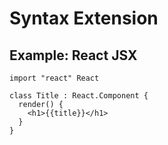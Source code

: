 # Syntax Extension

## Example: React JSX

```
import "react" React

class Title : React.Component {
  render() {
    <h1>{{title}}</h1>
  }
}
```
